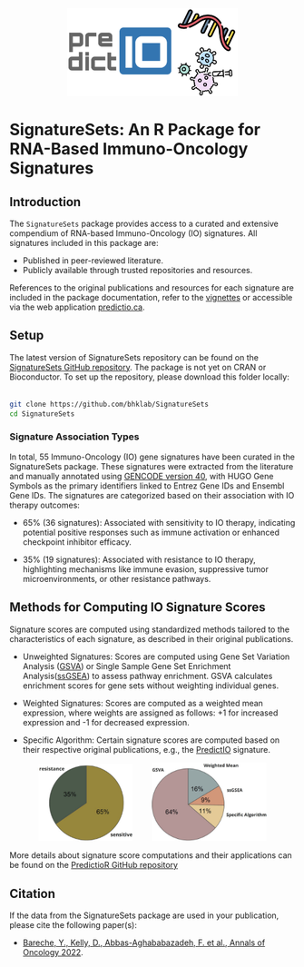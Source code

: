 <p align="center">
  <img width="300" src="vignettes/SignatureSets_Logo.jpg">
</p>


# SignatureSets: An R Package for RNA-Based Immuno-Oncology Signatures

## Introduction
    
The `SignatureSets` package provides access to a curated and extensive compendium of RNA-based Immuno-Oncology (IO) signatures. All signatures included in this package are:

- Published in peer-reviewed literature.
- Publicly available through trusted repositories and resources.

References to the original publications and resources for each signature are included in the package documentation, refer to the [vignettes](https://github.com/bhklab/SignatureSets/blob/main/vignettes/SignatureSets.Rmd) or accessible via the web application [predictio.ca](https://predictio.ca/). 

## Setup
                                                                 
The latest version of SignatureSets repository can be found on the [SignatureSets GitHub repository](https://github.com/bhklab/SignatureSets). The package is not yet on CRAN or Bioconductor. To set up the repository, please download this folder locally:

``` bash

git clone https://github.com/bhklab/SignatureSets
cd SignatureSets

```

### Signature Association Types

In total, 55 Immuno-Oncology (IO) gene signatures have been curated in the SignatureSets package. These signatures were extracted from the literature and manually annotated using [GENCODE version 40](https://pubmed.ncbi.nlm.nih.gov/36420896/), with HUGO Gene Symbols as the primary identifiers linked to Entrez Gene IDs and Ensembl Gene IDs. The signatures are categorized based on their association with IO therapy outcomes:

- 65% (36 signatures): Associated with sensitivity to IO therapy, indicating potential positive responses such as immune activation or enhanced checkpoint inhibitor efficacy.

- 35% (19 signatures): Associated with resistance to IO therapy, highlighting mechanisms like immune evasion, suppressive tumor microenvironments, or other resistance pathways.

                           
## Methods for Computing IO Signature Scores

Signature scores are computed using standardized methods tailored to the characteristics of each signature, as described in their original publications.

- Unweighted Signatures: Scores are computed using Gene Set Variation Analysis ([GSVA](https://bmcbioinformatics.biomedcentral.com/articles/10.1186/1471-2105-14-7)) or Single Sample Gene Set Enrichment Analysis([ssGSEA](https://pubmed.ncbi.nlm.nih.gov/16199517/)) to assess pathway enrichment. GSVA calculates enrichment scores for gene sets without weighting individual genes.

- Weighted Signatures: Scores are computed as a weighted mean expression, where weights are assigned as follows: +1 for increased expression and -1 for decreased expression. 

- Specific Algorithm: Certain signature scores are computed based on their respective original publications, e.g., the [PredictIO](https://pubmed.ncbi.nlm.nih.gov/36055464/) signature. 

<p align="center">
  <img width="33%" src="vignettes/SignatureSets_association.jpg" alt="SignatureSets Association"    style="margin-right: 30px;">
  <img width="40%" src="vignettes/SignatureSets_method.jpg" alt="SignatureSets Method">
</p>

More details about signature score computations and their applications can be found on the [PredictioR GitHub repository](https://github.com/bhklab/PredictioR)

## Citation 
                                                                  
If the data from the SignatureSets package are used in your publication, please cite the following paper(s):                                                                  
- [Bareche, Y., Kelly, D., Abbas-Aghababazadeh, F. et al., Annals of Oncology 2022](https://pubmed.ncbi.nlm.nih.gov/36055464/).
                                                                      

